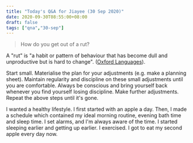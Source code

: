 ```yaml
---
title: "Today's Q&A for Jiayee (30 Sep 2020)"
date: 2020-09-30T08:55:00+08:00
draft: false
tags: ["qna","30-sep"]
---
```

> How do you get out of a rut?

A "rut" is "a habit or pattern of behaviour that has become dull and unproductive but is hard to change". ([Oxford Languages](https://languages.oup.com/google-dictionary-en)).

Start small. Materialise the plan for your adjustments (e.g. make a planning sheet). Maintain regularity and discipline on these small adjustments until you are comfortable. Always be conscious and bring yourself back whenever you find yourself losing discipline. Make further adjustments. Repeat the above steps until it's gone.

I wanted a healthy lifestyle. I first started with an apple a day. Then, I made a schedule which contained my ideal morning routine, evening bath time and sleep time. I set alarms, and I'm always aware of the time. I started sleeping earlier and getting up earlier. I exercised. I got to eat my second apple every day now.

